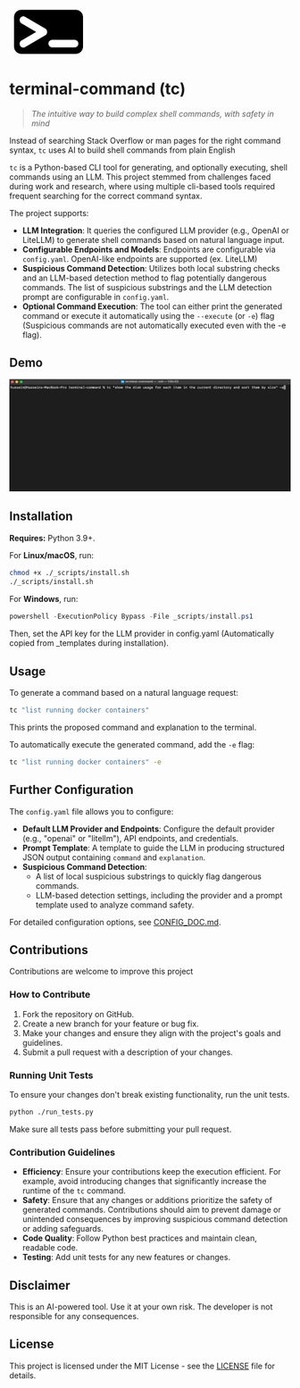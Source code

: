 <img src="./_assets/icon.png" alt="tc logo" width="140"> 

# terminal-command (tc)

> _The intuitive way to build complex shell commands, with safety in mind_

Instead of searching Stack Overflow or man pages for the right command syntax, `tc` uses AI to build shell commands from plain English

`tc` is a Python-based CLI tool for generating, and optionally executing, shell commands using an LLM. This project stemmed from challenges faced during work and research, where using multiple cli-based tools required frequent searching for the correct command syntax.

The project supports:

- **LLM Integration**: It queries the configured LLM provider (e.g., OpenAI or LiteLLM) to generate shell commands based on natural language input.
- **Configurable Endpoints and Models**: Endpoints are configurable via `config.yaml`. OpenAI-like endpoints are supported (ex. LiteLLM)
- **Suspicious Command Detection**: Utilizes both local substring checks and an LLM-based detection method to flag potentially dangerous commands. The list of suspicious substrings and the LLM detection prompt are configurable in `config.yaml`.
- **Optional Command Execution**: The tool can either print the generated command or execute it automatically using the `--execute` (or `-e`) flag (Suspicious commands are not automatically executed even with the -e flag).

## Demo

<img src="./_assets/example.gif" alt="tc command demonstration" width="1080"> 

## Installation

**Requires:** Python 3.9+.

For **Linux/macOS**, run:
```bash
chmod +x ./_scripts/install.sh
./_scripts/install.sh
```

For **Windows**, run:
```powershell
powershell -ExecutionPolicy Bypass -File _scripts/install.ps1
```

Then, set the API key for the LLM provider in config.yaml (Automatically copied from _templates during installation). 

## Usage

To generate a command based on a natural language request:
```bash
tc "list running docker containers"
```
This prints the proposed command and explanation to the terminal.

To automatically execute the generated command, add the `-e` flag:
```bash
tc "list running docker containers" -e
```

## Further Configuration

The `config.yaml` file allows you to configure:
- **Default LLM Provider and Endpoints**: Configure the default provider (e.g., "openai" or "litellm"), API endpoints, and credentials.
- **Prompt Template**: A template to guide the LLM in producing structured JSON output containing `command` and `explanation`.
- **Suspicious Command Detection**: 
  - A list of local suspicious substrings to quickly flag dangerous commands.
  - LLM-based detection settings, including the provider and a prompt template used to analyze command safety.

For detailed configuration options, see [CONFIG_DOC.md](_docs/CONFIG_DOC.md).

## Contributions

Contributions are welcome to improve this project

### How to Contribute
1. Fork the repository on GitHub.
2. Create a new branch for your feature or bug fix.
3. Make your changes and ensure they align with the project's goals and guidelines.
4. Submit a pull request with a description of your changes.

### Running Unit Tests
To ensure your changes don't break existing functionality, run the unit tests.

```bash
python ./run_tests.py
```

Make sure all tests pass before submitting your pull request.

### Contribution Guidelines
- **Efficiency**: Ensure your contributions keep the execution efficient. For example, avoid introducing changes that significantly increase the runtime of the `tc` command.
- **Safety**: Ensure that any changes or additions prioritize the safety of generated commands. Contributions should aim to prevent damage or unintended consequences by improving suspicious command detection or adding safeguards.
- **Code Quality**: Follow Python best practices and maintain clean, readable code.
- **Testing**: Add unit tests for any new features or changes.

## Disclaimer

This is an AI-powered tool. Use it at your own risk. The developer is not responsible for any consequences.

## License

This project is licensed under the MIT License - see the [LICENSE](LICENSE) file for details.
